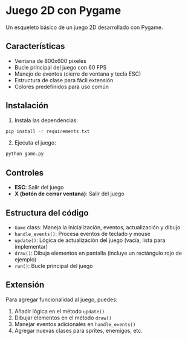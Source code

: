 # Juego 2D con Pygame

Un esqueleto básico de un juego 2D desarrollado con Pygame.

## Características

- Ventana de 800x600 píxeles
- Bucle principal del juego con 60 FPS
- Manejo de eventos (cierre de ventana y tecla ESC)
- Estructura de clase para fácil extensión
- Colores predefinidos para uso común

## Instalación

1. Instala las dependencias:
```bash
pip install -r requirements.txt
```

2. Ejecuta el juego:
```bash
python game.py
```

## Controles

- **ESC**: Salir del juego
- **X (botón de cerrar ventana)**: Salir del juego

## Estructura del código

- `Game` class: Maneja la inicialización, eventos, actualización y dibujo
- `handle_events()`: Procesa eventos de teclado y mouse
- `update()`: Lógica de actualización del juego (vacía, lista para implementar)
- `draw()`: Dibuja elementos en pantalla (incluye un rectángulo rojo de ejemplo)
- `run()`: Bucle principal del juego

## Extensión

Para agregar funcionalidad al juego, puedes:

1. Añadir lógica en el método `update()`
2. Dibujar elementos en el método `draw()`
3. Manejar eventos adicionales en `handle_events()`
4. Agregar nuevas clases para sprites, enemigos, etc.
